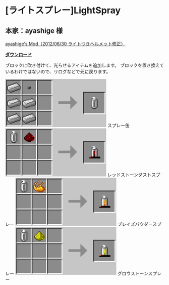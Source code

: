 # [ライトスプレー]LightSpray
## 本家：ayashige 様
[ayashige's Mod（2012/06/30 ライトつきヘルメット修正）](http://forum.minecraftuser.jp/viewtopic.php?t=5141)

[**ダウンロード**](https://github.com/eyeq/mod-1.11.2-LightSpray/releases/download/1.0/1.11.2-LightFlowers-1.0.jar)

ブロックに吹き付けて、光らせるアイテムを追加します。
ブロックを置き換えているわけではないので、リログなどで元に戻ります。


<img src="https://github.com/eyeq/mod-1.11.2-LightSpray/blob/master/screenshots/%E3%82%B9%E3%83%97%E3%83%AC%E3%83%BC%E7%BC%B6(Spray%20Can).png" width="320px">  
スプレー缶


<img src="https://github.com/eyeq/mod-1.11.2-LightSpray/blob/master/screenshots/%E3%83%AC%E3%83%83%E3%83%89%E3%82%B9%E3%83%88%E3%83%BC%E3%83%B3%E3%83%80%E3%82%B9%E3%83%88%E3%82%B9%E3%83%97%E3%83%AC%E3%83%BC(Redstone%20Dust%20Spray).png" width="320px">  
レッドストーンダストスプレー


<img src="https://github.com/eyeq/mod-1.11.2-LightSpray/blob/master/screenshots/%E3%83%96%E3%83%AC%E3%82%A4%E3%82%BA%E3%83%91%E3%82%A6%E3%83%80%E3%83%BC%E3%82%B9%E3%83%97%E3%83%AC%E3%83%BC(Blaze%20Powder%20Spray).png" width="320px">  
ブレイズパウダースプレー


<img src="https://github.com/eyeq/mod-1.11.2-LightSpray/blob/master/screenshots/%E3%82%B0%E3%83%AD%E3%82%A6%E3%82%B9%E3%83%88%E3%83%BC%E3%83%B3%E3%82%B9%E3%83%97%E3%83%AC%E3%83%BC(Glowstone%20Dust%20Spray).png" width="320px">  
グロウストーンスプレー
